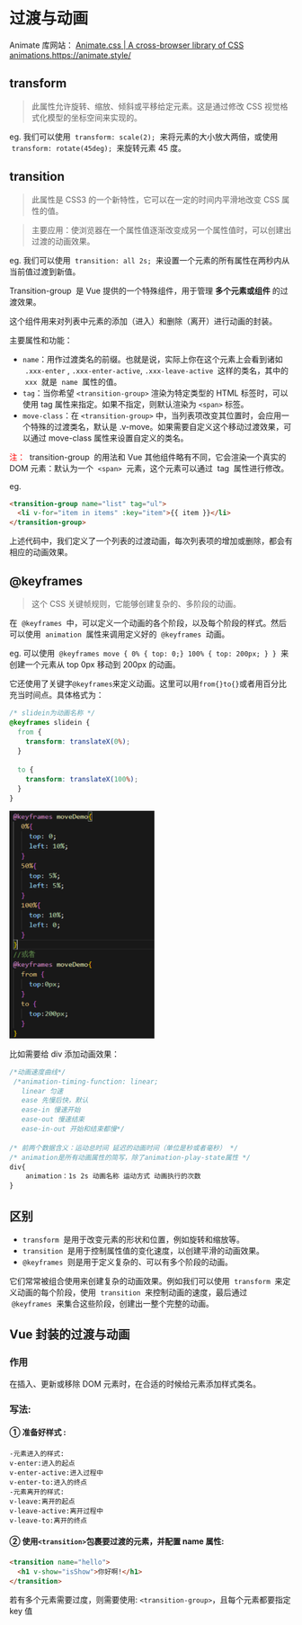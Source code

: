 # 过渡与动画

Animate 库网站：
[Animate.css | A cross-browser library of CSS animations.](https://animate.style/)https://animate.style/

## transform

> 此属性允许旋转、缩放、倾斜或平移给定元素。这是通过修改 CSS 视觉格式化模型的坐标空间来实现的。

eg. 我们可以使用  `transform: scale(2);`  来将元素的大小放大两倍，或使用  `transform: rotate(45deg);`  来旋转元素 45 度。

## transition

> 此属性是 CSS3 的一个新特性，它可以在一定的时间内平滑地改变 CSS 属性的值。

> 主要应用：使浏览器在一个属性值逐渐改变成另一个属性值时，可以创建出过渡的动画效果。

eg. 我们可以使用  `transition: all 2s;`  来设置一个元素的所有属性在两秒内从当前值过渡到新值。

Transition-group  是 Vue 提供的一个特殊组件，用于管理 **多个元素或组件** 的过渡效果。

这个组件用来对列表中元素的添加（进入）和删除（离开）进行动画的封装。

主要属性和功能：

- `name`：用作过渡类名的前缀。也就是说，实际上你在这个元素上会看到诸如  `.xxx-enter` , `.xxx-enter-active`, `.xxx-leave-active`  这样的类名，其中的  `xxx`  就是  `name`  属性的值。
- `tag`：当你希望 `<transition-group>` 渲染为特定类型的 HTML 标签时，可以使用 tag 属性来指定。如果不指定，则默认渲染为 `<span>` 标签。
- `move-class`：在 `<transition-group>` 中，当列表项改变其位置时，会应用一个特殊的过渡类名，默认是 .v-move。如果需要自定义这个移动过渡效果，可以通过 move-class 属性来设置自定义的类名。

<font color=Red>注：</font> 
transition-group  的用法和 Vue 其他组件略有不同，它会渲染一个真实的 DOM 元素：默认为一个  `<span>`  元素，这个元素可以通过  tag  属性进行修改。

eg.

```html
<transition-group name="list" tag="ul">
  <li v-for="item in items" :key="item">{{ item }}</li>
</transition-group>
```

上述代码中，我们定义了一个列表的过渡动画，每次列表项的增加或删除，都会有相应的动画效果。

## @keyframes

> 这个 CSS 关键帧规则，它能够创建复杂的、多阶段的动画。

在  `@keyframes`  中，可以定义一个动画的各个阶段，以及每个阶段的样式。然后可以使用  `animation`  属性来调用定义好的  `@keyframes`  动画。

eg. 可以使用  `@keyframes move { 0% { top: 0;} 100% { top: 200px; } }`  来创建一个元素从 top 0px 移动到 200px 的动画。

它还使用了关键字`@keyframes`来定义动画。这里可以用`from{}to{}`或者用百分比充当时间点。具体格式为：

```css
/* slidein为动画名称 */
@keyframes slidein {
  from {
    transform: translateX(0%);
  }

  to {
    transform: translateX(100%);
  }
}
```

![Alt text](./image.png)

比如需要给 div 添加动画效果：

```css
/*动画速度曲线*/
 /*animation-timing-function: linear;
   linear 匀速
   ease 先慢后快，默认
   ease-in 慢速开始
   ease-out 慢速结束
   ease-in-out 开始和结束都慢*/

/* 前两个数据含义：运动总时间 延迟的动画时间（单位是秒或者毫秒） */
/* animation是所有动画属性的简写，除了animation-play-state属性 */
div{
	animation：1s 2s 动画名称 运动方式 动画执行的次数
}
```

## 区别

- `transform`  是用于改变元素的形状和位置，例如旋转和缩放等。
- `transition`  是用于控制属性值的变化速度，以创建平滑的动画效果。
- `@keyframes`  则是用于定义复杂的、可以有多个阶段的动画。

它们常常被组合使用来创建复杂的动画效果。例如我们可以使用  `transform`  来定义动画的每个阶段，使用  `transition`  来控制动画的速度，最后通过  `@keyframes`  来集合这些阶段，创建出一整个完整的动画。

## Vue 封装的过渡与动画

### 作用

在插入、更新或移除 DOM 元素时，在合适的时候给元素添加样式类名。

### 写法:

#### ① 准备好样式 :

```
-元素进入的样式:
v-enter:进入的起点
v-enter-active:进入过程中
v-enter-to:进入的终点
-元素离开的样式:
v-leave:离开的起点
v-leave-active:离开过程中
v-leave-to:离开的终点
```

#### ② 使用`<transition>`包裹要过渡的元素，并配置 name 属性:

```html
<transition name="hello">
  <h1 v-show="isShow">你好啊!</h1>
</transition>
```

若有多个元素需要过度，则需要使用: `<transition-group>`，且每个元素都要指定 key 值

